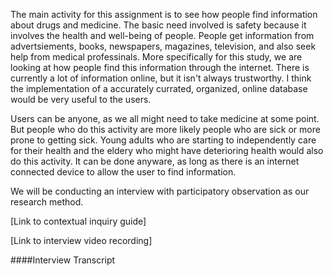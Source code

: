 
The main activity for this assignment is to see how people find information about drugs and medicine. The basic need involved is safety because it involves the health and well-being of people. People get information from advertsiements, books, newspapers, magazines, television, and also seek help from medical professinals. More specifically for this study, we are looking at how people find this information through the internet. There is currently a lot of information online, but it isn't always trustworthy. I think the implementation of a accurately currated, organized, online database would be very useful to the users.

Users can be anyone, as we all might need to take medicine at some point. But people who do this activity are more likely people who are sick or more prone to getting sick. Young adults who are starting to independently care for their health and the eldery who might have deterioring health would also do this activity. It can be done anyware, as long as there is an internet connected device to allow the user to find information.

We will be conducting an interview with participatory observation as our research method.

[Link to contextual inquiry guide]

[Link to interview video recording]

####Interview Transcript
